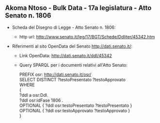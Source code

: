 ## Akoma Ntoso - Bulk Data - 17a legislatura - Atto Senato n. 1806 ##

* Scheda del Disegno di Legge - Atto Senato n. 1806:
	* http url: http://www.senato.it/leg/17/BGT/Schede/Ddliter/45342.htm

* Riferimenti al sito OpenData del Senato http://dati.senato.it/:
	* Link OpenData: http://dati.senato.it/ddl/45342
	* Query SPARQL per i documenti relativi all'Atto Senato:

        PREFIX osr: <http://dati.senato.it/osr/>  
		SELECT DISTINCT ?testoPresentato ?testoApprovato  
		WHERE  
		{  
		    ?ddl a osr:Ddl.  
		    ?ddl osr:idFase 1806 .  
		    OPTIONAL { ?ddl osr:testoPresentato ?testoPresentato }  
		    OPTIONAL { ?ddl osr:testoApprovato ?testoApprovato }  
		}
		